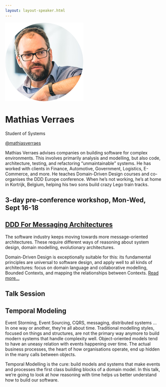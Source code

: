 ```yaml
---
layout: layout-speaker.html
---
```

<div class="container section featured-speaker">
  <div class="row">
    <div class="col-xs-12 col-sm-2 img-container">
      <img class="speaker-page-img" src="../img/speakers/Mathias-Verraes-ON.png">
    </div>
    <div class="col-xs-12 col-sm-10 copy-container">
    <h1 class="speaker-header">Mathias Verraes</h1>
    <span class="speaker-subtitle">Student of Systems</span>
    <p><a class="speaker-handle" href="https://twitter.com/mathiasverraes" target="_blank">@mathiasverraes</a></p>
    <p>Mathias Verraes advises companies on building software for complex environments. This involves primarily analysis and modelling, but also code, architecture, testing, and refactoring “unmaintainable” systems. He has worked with clients in Finance, Automotive, Government, Logistics, E-Commerce, and more. He teaches Domain-Driven Design courses and co-organises the DDD Europe conference. When he’s not working, he’s at home in Kortrijk, Belgium, helping his two sons build crazy Lego train tracks.</p>
    <h2>3-day pre-conference workshop, Mon-Wed, Sept 16-18</h2>
    <h2><a href="../workshops/ddd-for-messaging-architectures.html">DDD For Messaging Architectures</a></h2>
    <p>The software industry keeps moving towards more message-oriented architectures. These require different ways of reasoning about system design, domain modelling, evolutionary architectures.</p>
    <p>Domain-Driven Design is exceptionally suitable for this: its fundamental principles are universal to software design, and apply well to all kinds of architectures: focus on domain language and collaborative modelling, Bounded Contexts, and mapping the relationships between Contexts. <a href="../workshops/ddd-for-messaging-architectures.html">Read more...</a></p>
    <h2>Talk Session</h2>
    <h2 class="gold">Temporal Modeling</h2>
    <p>Event Storming, Event Sourcing, CQRS, messaging, distributed systems … In one way or another, they’re all about time. Traditional modelling styles, focused on things and structures, are not the primary way anymore to build modern systems that handle complexity well. Object-oriented models tend to have an uneasy relation with events happening over time. The actual business processes, the heart of how organisations operate, end up hidden in the many calls between objects.</p>
    <p>Temporal Modelling is the cure: build models and systems that make events and processes the first class building blocks of a domain model. In this talk, we’re going to look at how reasoning with time helps us better understand how to build our software.</p>
    <!--<a class="btn" href="https://ti.to/explore-ddd-conference/2017">Buy Tickets</a>-->
    </div>
  </div>
</div>